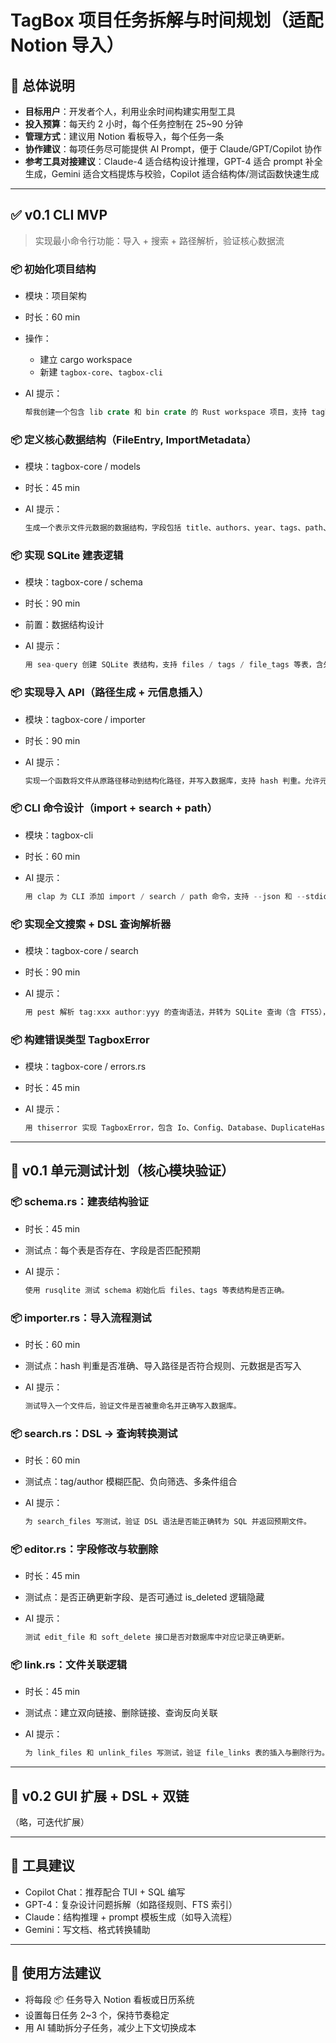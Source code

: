 # TagBox 项目任务拆解与时间规划（适配 Notion 导入）

## 🧭 总体说明

* **目标用户**：开发者个人，利用业余时间构建实用型工具
* **投入预算**：每天约 2 小时，每个任务控制在 25\~90 分钟
* **管理方式**：建议用 Notion 看板导入，每个任务一条
* **协作建议**：每项任务尽可能提供 AI Prompt，便于 Claude/GPT/Copilot 协作
* **参考工具对接建议**：Claude-4 适合结构设计推理，GPT-4 适合 prompt 补全生成，Gemini 适合文档提炼与校验，Copilot 适合结构体/测试函数快速生成

---

## ✅ v0.1 CLI MVP

> 实现最小命令行功能：导入 + 搜索 + 路径解析，验证核心数据流

### 📦 初始化项目结构

* 模块：项目架构
* 时长：60 min
* 操作：

  * 建立 cargo workspace
  * 新建 `tagbox-core`、`tagbox-cli`
* AI 提示：

  ```rust
  帮我创建一个包含 lib crate 和 bin crate 的 Rust workspace 项目，支持 tagbox-core / tagbox-cli。
  ```

### 📦 定义核心数据结构（FileEntry, ImportMetadata）

* 模块：tagbox-core / models
* 时长：45 min
* AI 提示：

  ```rust
  生成一个表示文件元数据的数据结构，字段包括 title、authors、year、tags、path、hash 等。
  ```

### 📦 实现 SQLite 建表逻辑

* 模块：tagbox-core / schema
* 时长：90 min
* 前置：数据结构设计
* AI 提示：

  ```rust
  用 sea-query 创建 SQLite 表结构，支持 files / tags / file_tags 等表，含外键和 is_deleted 字段，添加 category_id SET NULL、tag 层级、索引。
  ```

### 📦 实现导入 API（路径生成 + 元信息插入）

* 模块：tagbox-core / importer
* 时长：90 min
* AI 提示：

  ```rust
  实现一个函数将文件从原路径移动到结构化路径，并写入数据库，支持 hash 判重。允许元信息预填充。
  ```

### 📦 CLI 命令设计（import + search + path）

* 模块：tagbox-cli
* 时长：60 min
* AI 提示：

  ```rust
  用 clap 为 CLI 添加 import / search / path 命令，支持 --json 和 --stdio 模式。
  ```

### 📦 实现全文搜索 + DSL 查询解析器

* 模块：tagbox-core / search
* 时长：90 min
* AI 提示：

  ```rust
  用 pest 解析 tag:xxx author:yyy 的查询语法，并转为 SQLite 查询（含 FTS5），加入分页、排序控制。
  ```

### 📦 构建错误类型 TagboxError

* 模块：tagbox-core / errors.rs
* 时长：45 min
* AI 提示：

  ```rust
  用 thiserror 实现 TagboxError，包含 Io、Config、Database、DuplicateHash、MetaInfoExtraction 等错误变体。
  ```

---

## 🧪 v0.1 单元测试计划（核心模块验证）

### 📦 schema.rs：建表结构验证

* 时长：45 min
* 测试点：每个表是否存在、字段是否匹配预期
* AI 提示：

  ```rust
  使用 rusqlite 测试 schema 初始化后 files、tags 等表结构是否正确。
  ```

### 📦 importer.rs：导入流程测试

* 时长：60 min
* 测试点：hash 判重是否准确、导入路径是否符合规则、元数据是否写入
* AI 提示：

  ```rust
  测试导入一个文件后，验证文件是否被重命名并正确写入数据库。
  ```

### 📦 search.rs：DSL → 查询转换测试

* 时长：60 min
* 测试点：tag/author 模糊匹配、负向筛选、多条件组合
* AI 提示：

  ```rust
  为 search_files 写测试，验证 DSL 语法是否能正确转为 SQL 并返回预期文件。
  ```

### 📦 editor.rs：字段修改与软删除

* 时长：45 min
* 测试点：是否正确更新字段、是否可通过 is\_deleted 逻辑隐藏
* AI 提示：

  ```rust
  测试 edit_file 和 soft_delete 接口是否对数据库中对应记录正确更新。
  ```

### 📦 link.rs：文件关联逻辑

* 时长：45 min
* 测试点：建立双向链接、删除链接、查询反向关联
* AI 提示：

  ```rust
  为 link_files 和 unlink_files 写测试，验证 file_links 表的插入与删除行为。
  ```

---

## 🔁 v0.2 GUI 扩展 + DSL + 双链

（略，可迭代扩展）

---

## 🧪 工具建议

* Copilot Chat：推荐配合 TUI + SQL 编写
* GPT-4：复杂设计问题拆解（如路径规则、FTS 索引）
* Claude：结构推理 + prompt 模板生成（如导入流程）
* Gemini：写文档、格式转换辅助

---

## 📌 使用方法建议

* 将每段 📦 任务导入 Notion 看板或日历系统
* 设置每日任务 2\~3 个，保持节奏稳定
* 用 AI 辅助拆分子任务，减少上下文切换成本

